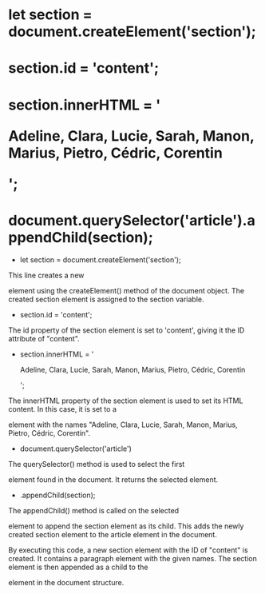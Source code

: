 # let section = document.createElement('section');
# section.id = 'content';
# section.innerHTML = '<p>Adeline, Clara, Lucie, Sarah, Manon, Marius, Pietro, Cédric, Corentin</p>';
# document.querySelector('article').appendChild(section);

* let section = document.createElement('section');

This line creates a new <section> element using the createElement() method of the document object. The created section element is assigned to the section variable.

* section.id = 'content';

The id property of the section element is set to 'content', giving it the ID attribute of "content".

* section.innerHTML = '<p>Adeline, Clara, Lucie, Sarah, Manon, Marius, Pietro, Cédric, Corentin</p>';

The innerHTML property of the section element is used to set its HTML content. In this case, it is set to a <p> element with the names "Adeline, Clara, Lucie, Sarah, Manon, Marius, Pietro, Cédric, Corentin".

* document.querySelector('article')

The querySelector() method is used to select the first <article> element found in the document. It returns the selected element.

* .appendChild(section);

The appendChild() method is called on the selected <article> element to append the section element as its child. This adds the newly created section element to the article element in the document.

By executing this code, a new section element with the ID of "content" is created. It contains a paragraph element with the given names. The section element is then appended as a child to the <article> element in the document structure.

